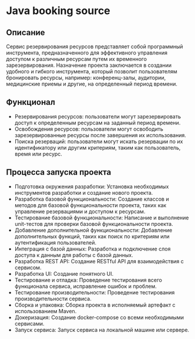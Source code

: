 <h1>Java booking source</h1>

<h2>Описание</h2>
<p>Cервис резервирования ресурсов представляет собой программный инструмента, предназначенного для эффективного управления доступом к различным ресурсам путем их временного зарезервирования. Назначение проекта заключается в создании удобного и гибкого инструмента, который позволит пользователям бронировать ресурсы, например: конференц-залы, аудитории, медицинские приемы и другие, на определенный период времени.</p>

<h2>Функционал</h2>
<ul>
  <li>Резервирования ресурсов: пользователи могут зарезервировать доступ к определенным ресурсам на заданный период времени.</li>
  <li>Освобождения ресурсов: пользователи могут освободить зарезервированные ресурсы после завершения их использования.</il>
  <li>Поиска резерваций: пользователи могут искать резервации по их идентификатору или другим критериям, таким как пользователь, время или ресурс.</li>
</ul>

<h2>Процесса запуска проекта</h2>
<ul>
  <li>Подготовка окружения разработки: Установка необходимых инструментов разработки и создание нового проекта.</li>
  <li>Разработка базовой функциональности: Создание классов и методов для базовой функциональности проекта, таких как управление резервациями и доступом к ресурсам.</li>
  <li>Тестирование базовой функциональности: Написание и выполнение unit-тестов для проверки базовой функциональности проекта.</li>
  <li>Добавление дополнительной функциональности: Добавление дополнительных функций, таких как поиск по критериям или аутентификация пользователей.</li>
  <li>Интеграция с базой данных: Разработка и подключение слоя доступа к данным для работы с базой данных.</li>
  <li>Разработка REST API: Создание RESTful API для взаимодействия с сервисом.</li>
  <li>Разработка UI: Создание понятного UI.</li>
  <li>Тестирование и отладка: Проведение тестирования всего функционала сервиса, исправление ошибок и проблем.</li>
  <li>Тестирование производительности: Проведение тестирования производительности сервиса.</li>
  <li>Сборка и упаковка: Сборка проекта в исполняемый артефакт с использованием Maven.</li>
  <li>Докеризация: Создание docker-compose со всеми необходимыми сервисами.</li>
  <li>Запуск сервиса: Запуск сервиса на локальной машине или сервере.</li>
</ul>
